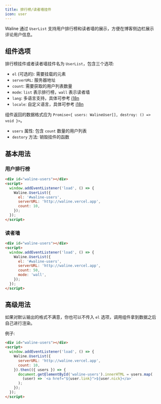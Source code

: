 ```yaml
---
title: 排行榜/读者墙挂件
icon: user
---
```


Waline 通过 `UserList` 支持用户排行榜和读者墙的展示，方便在博客侧边栏展示评论用户信息。

<!-- more -->

## 组件选项

排行榜挂件或者读者墙挂件名为 `UserList`，包含三个选项:

- `el` (可选的): 需要挂载的元素
- `serverURL`: 服务器地址
- `count`: 需要获取的用户列表数量
- `mode`: `list` 表示排行榜，`wall` 表示读者墙
- `lang`: 多语言支持，具体可参考 [i18n](../../client/i18n.md)
- `locale`: 自定义语言，具体可参考 [i18n](../../client/i18n.md)

组件返回的数据格式应为 `Promise<{ users: WalineUser[], destroy: () => void }>`。

- `users` 属性: 包含 `count` 数量的用户列表
- `destory` 方法: 销毁挂件的函数

## 基本用法

### 用户排行榜

```html
<div id="waline-users"></div>
<script>
  window.addEventListener('load', () => {
    Waline.UserList({
      el: '#waline-users',
      serverURL: 'http://waline.vercel.app',
      count: 10,
    });
  });
</script>
```

### 读者墙

```html
<div id="waline-users"></div>
<script>
  window.addEventListener('load', () => {
    Waline.UserList({
      el: '#waline-users',
      serverURL: 'http://waline.vercel.app',
      count: 50,
      mode: 'wall',
    });
  });
</script>
```

## 高级用法

如果对默认输出的格式不满意，你也可以不传入 `el` 选项，调用组件拿到数据之后自己进行渲染。

例子:

```html
<div id="waline-users"></div>
<script>
  window.addEventListener('load', () => {
    Waline.UserList({
      serverURL: 'http://waline.vercel.app',
      count: 10,
    }).then(({ users }) => {
      document.getElementById('waline-users').innerHTML = users.map(
        (user) => `<a href="${user.link}">${user.nick}</a>`
      );
    });
  });
</script>
```
